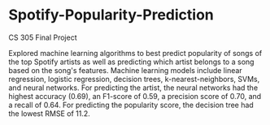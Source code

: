 # Spotify-Popularity-Prediction
CS 305 Final Project

Explored machine learning algorithms to best predict popularity of songs of the top Spotify artists as well as predicting which artist belongs to a song based on the song's features. Machine learning models include linear regression, logistic regression, decision trees, k-nearest-neighbors, SVMs, and neural networks. For predicting the artist, the neural networks had the highest accuracy (0.69), an F1-score of 0.59, a precision score of 0.70, and a recall of 0.64. For predicting the popularity score, the decision tree had the lowest RMSE of 11.2. 
